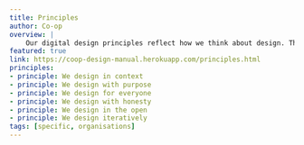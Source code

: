 ```yaml
---
title: Principles
author: Co-op
overview: |
    Our digital design principles reflect how we think about design. They provide a way for us to look at the work we create and how we create it: building the right thing; building the thing right.
featured: true
link: https://coop-design-manual.herokuapp.com/principles.html
principles:
- principle: We design in context
- principle: We design with purpose
- principle: We design for everyone
- principle: We design with honesty
- principle: We design in the open
- principle: We design iteratively
tags: [specific, organisations]
---
```


